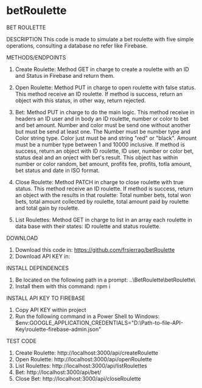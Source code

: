 # betRoulette

BET ROULETTE

DESCRIPTION
This code is made to simulate a bet roulette with five simple operations, consulting a database no refer like Firebase.

METHODS/ENDPOINTS
1. Create Roulette: Method GET in charge to create a roulette with an ID and Status in Firebase and return them.

2. Open Roulette: Method PUT in charge to open roulette with false status. This method receive an ID roulette. 
If method is success, return an object with this status, in other way, return rejected.

3. Bet: Method PUT in charge to do the main logic. This method receive in headers an ID user and in body an ID roulette, number or color to bet and bet amount. Number and color must be send one without another but must be send at least one. The Number must be number type and Color string type. Color just must be and string "red" or "black". Amount must be a number type between 1 and 10000 inclusive.
If method is success, return an object with ID roulette, ID user, number or color bet, status deal and an onject with bet's result. This object has within number or color random, bet amount, profits fee, profits, totla amount, bet status and date in ISO format.

4. Close Roulette: Method PATCH in charge to close roulette with true status. This method receive an ID roulette.
If method is success, return an object with the results in that roulette: Total number bets, total won bets, total amount collected by roulette, total amount paid by roulette and total gain by roulette.

5. List Roulettes: Method GET in charge to list in an array each roulette in data base with their states: ID roulette and status roulette.

DOWNLOAD
1. Download this code in: https://github.com/frsierrag/betRoulette
2. Download API KEY in:

INSTALL DEPENDENCES
1. Be located on the following path in a prompt: ..\BetRoulette\betRoulette\
2. Install them with this command: npm i

INSTALL API KEY TO FIREBASE
1. Copy API KEY within project
2. Run the following command in a Power Shell to Windows: $env:GOOGLE_APPLICATION_CREDENTIALS="D:\Path-to-file-API-Key\roulette-firebase-admin.json"

TEST CODE
1. Create Roulette: http://localhost:3000/api/createRoulette
2. Open Roulette: http://localhost:3000/api/openRoulette
3. List Roulettes: http://localhost:3000/api/listRoulettes
4. Bet: http://localhost:3000/api/bet/
5. Close Bet: http://localhost:3000/api/closeRoulette

